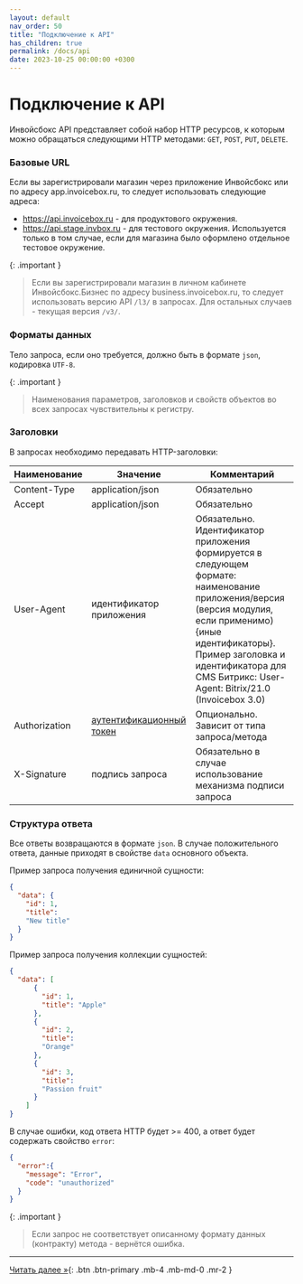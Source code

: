 ```yaml
---
layout: default
nav_order: 50
title: "Подключение к API"
has_children: true
permalink: /docs/api
date: 2023-10-25 00:00:00 +0300
---
```


# Подключение к API

Инвойсбокс API представляет собой набор HTTP ресурсов, к которым можно обращаться следующими HTTP методами: `GET`, `POST`, `PUT`, `DELETE`.

### Базовые URL

Если вы зарегистрировали магазин через приложение Инвойсбокс или по адресу app.invoicebox.ru, то
следует использовать следующие адреса:

- https://api.invoicebox.ru - для продуктового окружения.
- https://api.stage.invbox.ru - для тестового окружения. Используется только в том случае, если для магазина было оформлено отдельное тестовое окружение.

{: .important }
> Если вы зарегистрировали магазин в личном кабинете Инвойсбокс.Бизнес по адресу business.invoicebox.ru, то
следует использовать версию API `/l3/` в запросах. Для остальных случаев - текущая версия `/v3/`.

### Форматы данных

Тело запроса, если оно требуется, должно быть в формате `json`, кодировка `UTF-8`.

{: .important }
> Наименования параметров, заголовков и свойств объектов во всех запросах чувствительны к регистру.

### Заголовки

В запросах необходимо передавать HTTP-заголовки:

| Наименование  | Значение                                    | Комментарий                                                                                                                                                                                                                                               |
|---------------|---------------------------------------------|-----------------------------------------------------------------------------------------------------------------------------------------------------------------------------------------------------------------------------------------------------------|
| Content-Type  | application/json                            | Обязательно                                                                                                                                                                                                                                               |
| Accept        | application/json                            | Обязательно                                                                                                                                                                                                                                               |
| User-Agent    | идентификатор приложения                    | Обязательно. Идентификатор приложения формируется в следующем формате: наименование приложения/версия (версия модулия, если применимо) {иные идентификаторы}. Пример заголовка и идентификатора для CMS Битрикс: User-Agent: Bitrix/21.0 (Invoicebox 3.0) |
| Authorization | [аутентификационный токен](/docs/api/auth/) | Опционально. Зависит от типа запроса/метода                                                                                                                                                                                                               |
| X-Signature   | подпись запроса                             | Обязательно в случае использование механизма подписи запроса                                                                                                                                                                                              |

### Структура ответа

Все ответы возвращаются в формате `json`. 
В случае положительного ответа, данные приходят в свойстве `data` основного объекта.

Пример запроса получения единичной сущности:
```json
{
  "data": {
    "id": 1,
    "title":
    "New title"
  }
}
```

Пример запроса получения коллекции сущностей:
```json
{
  "data": [
      {
        "id": 1,
        "title": "Apple"
      },
      {
        "id": 2,
        "title":
        "Orange"
      },
      {
        "id": 3,
        "title":
        "Passion fruit"
      }
    ]
}
```

В случае ошибки, код ответа HTTP будет >= 400, а ответ будет содержать свойство `error`:
```json
{
  "error":{
    "message": "Error",
    "code": "unauthorized"
  }
}
```


{: .important }
> Если запрос не соответствует описанному формату данных (контракту) метода - вернётся ошибка.


---

[Читать далее &raquo;](/docs/api/auth){: .btn .btn-primary .mb-4 .mb-md-0 .mr-2 }
